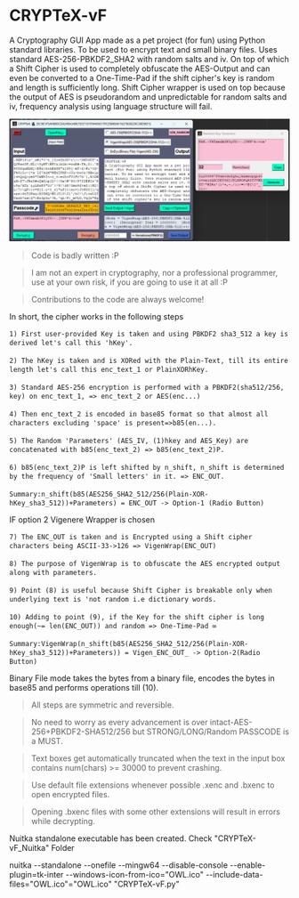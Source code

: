 # CRYPTeX-vF
A Cryptography GUI App made as a pet project (for fun) using Python standard libraries. To be used to encrypt text and small binary files. Uses standard AES-256-PBKDF2_SHA2 with random salts and iv. On top of which a Shift Cipher is used to completely obfuscate the AES-Output and can even be converted to a One-Time-Pad if the shift cipher's key is random and length is sufficiently long. Shift Cipher wrapper is used on top because the output of AES is pseudorandom and unpredictable for random salts and iv, frequency analysis using language structure will fail.

![alt text](https://github.com/Rajarshi-B/CRYPTeX-vF/blob/main/CRYPTeX_GUI.jpg?raw=true)

>Code is badly written :P

>I am not an expert in cryptography, nor a professional programmer, use at your own risk, if you are going to use it at all :P

>Contributions to the code are always welcome!


 In short, the cipher works in the following steps
    
    1) First user-provided Key is taken and using PBKDF2 sha3_512 a key is derived let's call this 'hKey'.
    
    2) The hKey is taken and is XORed with the Plain-Text, till its entire length let's call this enc_text_1 or PlainXORhKey.
    
    3) Standard AES-256 encryption is performed with a PBKDF2(sha512/256, key) on enc_text_1, => enc_text_2 or AES(enc...)
    
    4) Then enc_text_2 is encoded in base85 format so that almost all characters excluding 'space' is present=>b85(en...).
    
    5) The Random 'Parameters' (AES_IV, (1)hkey and AES_Key) are concatenated with b85(enc_text_2) => b85(enc_text_2)P.
    
    6) b85(enc_text_2)P is left shifted by n_shift, n_shift is determined by the frequency of 'Small letters' in it. => ENC_OUT.
 
    Summary:n_shift(b85(AES256_SHA2_512/256(Plain-XOR-hKey_sha3_512))+Parameters) = ENC_OUT -> Option-1 (Radio Button)

 IF option 2 Vigenere Wrapper is chosen  
 
    7) The ENC_OUT is taken and is Encrypted using a Shift cipher characters being ASCII-33->126 => VigenWrap(ENC_OUT)  
    
    8) The purpose of VigenWrap is to obfuscate the AES encrypted output along with parameters.               
    
    9) Point (8) is useful because Shift Cipher is breakable only when underlying text is 'not random i.e dictionary words.
    
    10) Adding to point (9), if the Key for the shift cipher is long enough(~= len(ENC_OUT)) and random => One-Time-Pad ∞      
 
    Summary:VigenWrap(n_shift(b85(AES256_SHA2_512/256(Plain-XOR-hKey_sha3_512))+Parameters)) = Vigen_ENC_OUT_ -> Option-2(Radio Button)
 
 Binary File mode takes the bytes from a binary file, encodes the bytes in base85 and performs operations till (10).

>All steps are symmetric and reversible.

>No need to worry as every advancement is over intact-AES-256+PBKDF2-SHA512/256 but STRONG/LONG/Random PASSCODE is a MUST.

>Text boxes get automatically truncated when the text in the input box contains num(chars) >= 30000 to prevent crashing.

>Use default file extensions whenever possible .xenc and .bxenc to open encrypted files.

>Opening .bxenc files with some other extensions will result in errors while decrypting.

Nuitka standalone executable has been created. Check "CRYPTeX-vF_Nuitka" Folder

nuitka --standalone --onefile --mingw64  --disable-console --enable-plugin=tk-inter --windows-icon-from-ico="OWL.ico" --include-data-files="OWL.ico"="OWL.ico" "CRYPTeX-vF.py"
